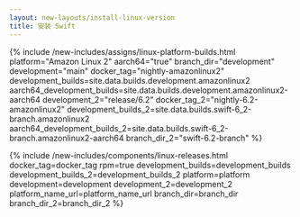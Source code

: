 ```yaml
---
layout: new-layouts/install-linux-version
title: 安装 Swift
---
```


{% include /new-includes/assigns/linux-platform-builds.html
  platform="Amazon Linux 2"
  aarch64="true"
  branch_dir="development"
  development="main"
  docker_tag="nightly-amazonlinux2"
  development_builds=site.data.builds.development.amazonlinux2
  aarch64_development_builds=site.data.builds.development.amazonlinux2-aarch64
  development_2="release/6.2"
  docker_tag_2="nightly-6.2-amazonlinux2"
  development_builds_2=site.data.builds.swift-6_2-branch.amazonlinux2
  aarch64_development_builds_2=site.data.builds.swift-6_2-branch.amazonlinux2-aarch64
  branch_dir_2="swift-6.2-branch"
%}

{% include /new-includes/components/linux-releases.html
  docker_tag=docker_tag
  rpm=true
  development_builds=development_builds
  development_builds_2=development_builds_2
  platform=platform
  development=development
  development_2=development_2
  platform_name_url=platform_name_url
  branch_dir=branch_dir
  branch_dir_2=branch_dir_2
%}
